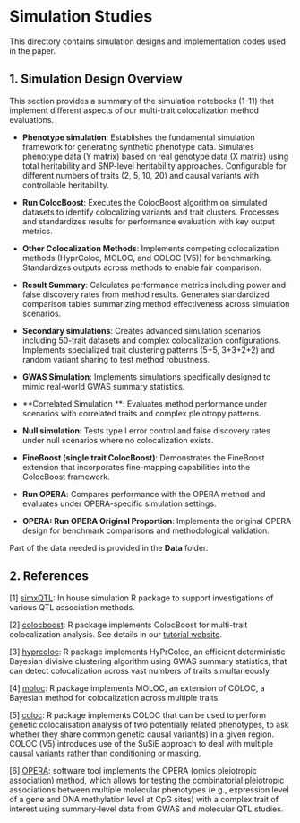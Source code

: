 # Simulation Studies

This directory contains simulation designs and implementation codes used in the paper.


## 1. Simulation Design Overview

This section provides a summary of the simulation notebooks (1-11) that implement different aspects of our multi-trait colocalization method evaluations.

- **Phenotype simulation**: Establishes the fundamental simulation framework for generating synthetic phenotype data. Simulates phenotype data (Y matrix) based on real genotype data (X matrix) using total heritability and SNP-level heritability approaches. Configurable for different numbers of traits (2, 5, 10, 20) and causal variants with controllable heritability.


- **Run ColocBoost**: Executes the ColocBoost algorithm on simulated datasets to identify colocalizing variants and trait clusters. Processes and standardizes results for performance evaluation with key output metrics.

- **Other Colocalization Methods**: Implements competing colocalization methods (HyprColoc, MOLOC, and COLOC (V5)) for benchmarking. Standardizes outputs across methods to enable fair comparison.

- **Result Summary**: Calculates performance metrics including power and false discovery rates from method results. Generates standardized comparison tables summarizing method effectiveness across simulation scenarios.

- **Secondary simulations**: Creates advanced simulation scenarios including 50-trait datasets and complex colocalization configurations. Implements specialized trait clustering patterns (5+5, 3+3+2+2) and random variant sharing to test method robustness.

- **GWAS Simulation**: Implements simulations specifically designed to mimic real-world GWAS summary statistics.

- **Correlated Simulation **: Evaluates method performance under scenarios with correlated traits and complex pleiotropy patterns.

- **Null simulation**: Tests type I error control and false discovery rates under null scenarios where no colocalization exists.

- **FineBoost (single trait ColocBoost)**: Demonstrates the FineBoost extension that incorporates fine-mapping capabilities into the ColocBoost framework.

- **Run OPERA**: Compares performance with the OPERA method and evaluates under OPERA-specific simulation settings.

- **OPERA: Run OPERA Original Proportion**: Implements the original OPERA design for benchmark comparisons and methodological validation.

Part of the data needed is provided in the **Data** folder.


## 2. References

[1] [simxQTL](https://github.com/StatFunGen/simxQTL): In house simulation R package to support investigations of various QTL association methods.

[2] [colocboost](https://github.com/StatFunGen/colocboost): R package implements ColocBoost for multi-trait colocalization analysis. See details in our [tutorial website](https://statfungen.github.io/colocboost/).

[3] [hyprcoloc](https://github.com/cnfoley/hyprcoloc): R package implements HyPrColoc, an efficient deterministic Bayesian divisive clustering algorithm using GWAS summary statistics, that can detect colocalization across vast numbers of traits simultaneously.

[4] [moloc](https://github.com/clagiamba/moloc): R package implements MOLOC, an extension of COLOC, a Bayesian method for colocalization across multiple traits.

[5] [coloc](https://github.com/chr1swallace/coloc/): R package implements COLOC that can be used to perform genetic colocalisation analysis of two potentially related phenotypes, to ask whether they share common genetic causal variant(s) in a given region. COLOC (V5) introduces use of the SuSiE approach to deal with multiple causal variants rather than conditioning or masking.

[6] [OPERA](https://github.com/wuyangf7/OPERA): software tool implements the OPERA (omics pleiotropic association) method, which allows for testing the combinatorial pleiotropic associations between multiple molecular phenotypes (e.g., expression level of a gene and DNA methylation level at CpG sites) with a complex trait of interest using summary-level data from GWAS and molecular QTL studies.


